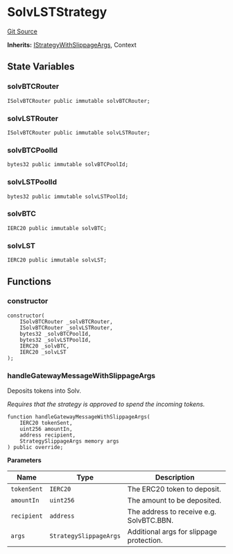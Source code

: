 # SolvLSTStrategy
[Git Source](https://github.com/bob-collective/bob/blob/master/src/gateway/strategy/SolvStrategy.sol)

**Inherits:**
[IStrategyWithSlippageArgs](../../../gateway/IStrategy.sol/abstract.IStrategyWithSlippageArgs.md), Context


## State Variables
### solvBTCRouter

```solidity
ISolvBTCRouter public immutable solvBTCRouter;
```


### solvLSTRouter

```solidity
ISolvBTCRouter public immutable solvLSTRouter;
```


### solvBTCPoolId

```solidity
bytes32 public immutable solvBTCPoolId;
```


### solvLSTPoolId

```solidity
bytes32 public immutable solvLSTPoolId;
```


### solvBTC

```solidity
IERC20 public immutable solvBTC;
```


### solvLST

```solidity
IERC20 public immutable solvLST;
```


## Functions
### constructor


```solidity
constructor(
    ISolvBTCRouter _solvBTCRouter,
    ISolvBTCRouter _solvLSTRouter,
    bytes32 _solvBTCPoolId,
    bytes32 _solvLSTPoolId,
    IERC20 _solvBTC,
    IERC20 _solvLST
);
```

### handleGatewayMessageWithSlippageArgs

Deposits tokens into Solv.

*Requires that the strategy is approved to spend the incoming tokens.*


```solidity
function handleGatewayMessageWithSlippageArgs(
    IERC20 tokenSent,
    uint256 amountIn,
    address recipient,
    StrategySlippageArgs memory args
) public override;
```
**Parameters**

|Name|Type|Description|
|----|----|-----------|
|`tokenSent`|`IERC20`|The ERC20 token to deposit.|
|`amountIn`|`uint256`|The amount to be deposited.|
|`recipient`|`address`|The address to receive e.g. SolvBTC.BBN.|
|`args`|`StrategySlippageArgs`|Additional args for slippage protection.|


